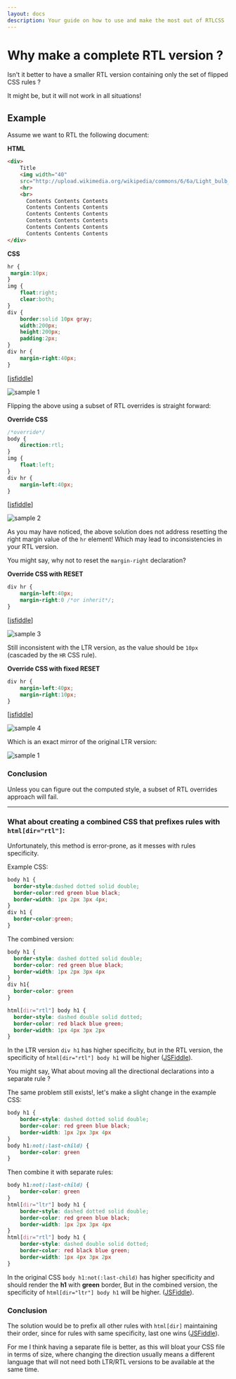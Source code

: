 ```yaml
---
layout: docs
description: Your guide on how to use and make the most out of RTLCSS
---
```


# Why make a complete RTL version ?

Isn't it better to have a smaller RTL version containing only the set of flipped CSS rules ?

It might be, but it will not work in all situations! 

## Example

Assume we want to RTL the following document:

**HTML**
```html
<div>
    Title
    <img width="40" 
    src="http://upload.wikimedia.org/wikipedia/commons/6/6a/Light_bulb_icon_tips.svg">
    <hr>
    <br>
      Contents Contents Contents 
      Contents Contents Contents 
      Contents Contents Contents 
      Contents Contents Contents 
      Contents Contents Contents 
      Contents Contents Contents 
</div>    
```

**CSS**
```css
hr {
 margin:10px;
}
img {
    float:right;
    clear:both;
}
div {
    border:solid 10px gray;
    width:200px;
    height:200px;
    padding:2px;
}
div hr {
    margin-right:40px;
}
```

[[jsfiddle](http://jsfiddle.net/LFJCg/)]

![sample 1](https://cloud.githubusercontent.com/assets/4712046/2982787/9969d0ec-dc19-11e3-8772-7861dac3406f.png)


Flipping the above using a subset of RTL overrides is straight forward:

**Override CSS**
```css
/*override*/
body {
    direction:rtl;
}
img {
    float:left;
}
div hr {
    margin-left:40px;   
}
```

[[jsfiddle](http://jsfiddle.net/LFJCg/1)]

![sample 2](https://cloud.githubusercontent.com/assets/4712046/2982788/9969faa4-dc19-11e3-8977-efbfbfc3fcba.png)

As you may have noticed, the above solution does not address resetting the right margin value of the `hr` element! Which may lead to inconsistencies in your RTL version. 

You might say, why not to reset the `margin-right` declaration?

**Override CSS with RESET**
```css
div hr {
    margin-left:40px;   
    margin-right:0 /*or inherit*/;
}
```
[[jsfiddle](http://jsfiddle.net/LFJCg/2)]

![sample 3](https://cloud.githubusercontent.com/assets/4712046/2982789/996aef54-dc19-11e3-87ef-08b2bf749bc3.png)

Still inconsistent with the LTR version, as the value should be `10px` (cascaded by the `HR` CSS rule).

**Override CSS with fixed RESET**
```css
div hr {
    margin-left:40px;   
    margin-right:10px;
}
```

[[jsfiddle](http://jsfiddle.net/LFJCg/3)]

![sample 4](https://cloud.githubusercontent.com/assets/4712046/2982786/9967c900-dc19-11e3-8014-96b6868a256f.png)

Which is an exact mirror of the original LTR version:

![sample 1](https://cloud.githubusercontent.com/assets/4712046/2982787/9969d0ec-dc19-11e3-8772-7861dac3406f.png)


### Conclusion

Unless you can figure out the computed style, a subset of RTL overrides approach will fail.

***

### What about creating a combined CSS that prefixes rules with `html[dir="rtl"]`:

Unfortunately, this method is error-prone, as it messes with rules specificity.

Example CSS:
```css
body h1 {
  border-style:dashed dotted solid double;
  border-color:red green blue black;
  border-width: 1px 2px 3px 4px;
}
div h1 {
  border-color:green;
}
```

The combined version:
```css
body h1 {
  border-style: dashed dotted solid double;
  border-color: red green blue black;
  border-width: 1px 2px 3px 4px
}
div h1{
  border-color: green
}

html[dir="rtl"] body h1 {
  border-style: dashed double solid dotted;
  border-color: red black blue green;
  border-width: 1px 4px 3px 2px
}
```

In the LTR version `div h1` has higher specificity, but in the RTL version, the specificity of `html[dir="rtl"] body h1` will be higher ([JSFiddle](http://jsfiddle.net/v57tubw3/)).


You might say, What about moving all the directional declarations into a separate rule ?

The same problem still exists!, let's make a slight change in the example CSS:

```css
body h1 {
    border-style: dashed dotted solid double;
    border-color: red green blue black;
    border-width: 1px 2px 3px 4px
}
body h1:not(:last-child) {
    border-color: green
}
```
Then combine it with separate rules:
```css
body h1:not(:last-child) {
    border-color: green
}
html[dir="ltr"] body h1 {
    border-style: dashed dotted solid double;
    border-color: red green blue black;
    border-width: 1px 2px 3px 4px
}
html[dir="rtl"] body h1 {
    border-style: dashed double solid dotted;
    border-color: red black blue green;
    border-width: 1px 4px 3px 2px
}
```

In the original CSS `body h1:not(:last-child)` has higher specificity and should render the **h1** with **green** border, But in the combined version,  the specificity of  `html[dir="ltr"] body h1` will be higher. ([JSFiddle](http://jsfiddle.net/t60xkfgk/)).


### Conclusion

The solution would be to prefix all other rules with `html[dir]` maintaining their order, since for rules with same specificity, last one wins ([JSFiddle](http://jsfiddle.net/MKY/vk4kydr4/)). 

For me I think having a separate file is better, as this will bloat your CSS file in terms of size, where changing the direction usually means a different language that will not need both LTR/RTL versions to be available at the same time.